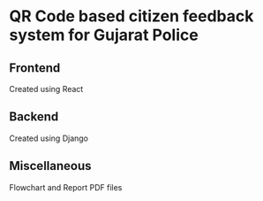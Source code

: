# QR Code based citizen feedback system for Gujarat Police

## Frontend

Created using React

## Backend

Created using Django

## Miscellaneous

Flowchart and Report PDF files